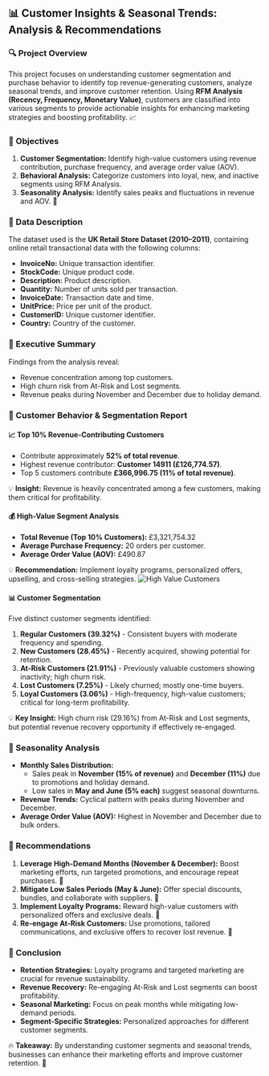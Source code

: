 ## 📊 Customer Insights & Seasonal Trends: Analysis & Recommendations

### 🔍 Project Overview
This project focuses on understanding customer segmentation and purchase behavior to identify top revenue-generating customers, analyze seasonal trends, and improve customer retention. Using **RFM Analysis (Recency, Frequency, Monetary Value)**, customers are classified into various segments to provide actionable insights for enhancing marketing strategies and boosting profitability. 📈

### 🎯 Objectives
1. **Customer Segmentation:** Identify high-value customers using revenue contribution, purchase frequency, and average order value (AOV).
2. **Behavioral Analysis:** Categorize customers into loyal, new, and inactive segments using RFM Analysis.
3. **Seasonality Analysis:** Identify sales peaks and fluctuations in revenue and AOV. 📅

### 📂 Data Description
The dataset used is the **UK Retail Store Dataset (2010–2011)**, containing online retail transactional data with the following columns:
- **InvoiceNo:** Unique transaction identifier.
- **StockCode:** Unique product code.
- **Description:** Product description.
- **Quantity:** Number of units sold per transaction.
- **InvoiceDate:** Transaction date and time.
- **UnitPrice:** Price per unit of the product.
- **CustomerID:** Unique customer identifier.
- **Country:** Country of the customer.

### 📝 Executive Summary
Findings from the analysis reveal:
- Revenue concentration among top customers.
- High churn risk from At-Risk and Lost segments.
- Revenue peaks during November and December due to holiday demand.

### 📌 Customer Behavior & Segmentation Report
#### 📈 Top 10% Revenue-Contributing Customers
- Contribute approximately **52% of total revenue**.
- Highest revenue contributor: **Customer 14911 (£126,774.57)**.
- Top 5 customers contribute **£366,996.75 (11% of total revenue)**.

💡 **Insight:** Revenue is heavily concentrated among a few customers, making them critical for profitability.

#### 💰 High-Value Segment Analysis
- **Total Revenue (Top 10% Customers):** £3,321,754.32
- **Average Purchase Frequency:** 20 orders per customer.
- **Average Order Value (AOV):** £490.87

💡 **Recommendation:** Implement loyalty programs, personalized offers, upselling, and cross-selling strategies.
![High Value Customers](revenuetime.png)


#### 📊 Customer Segmentation
Five distinct customer segments identified:
1. **Regular Customers (39.32%)** - Consistent buyers with moderate frequency and spending.
2. **New Customers (28.45%)** - Recently acquired, showing potential for retention.
3. **At-Risk Customers (21.91%)** - Previously valuable customers showing inactivity; high churn risk.
4. **Lost Customers (7.25%)** - Likely churned; mostly one-time buyers.
5. **Loyal Customers (3.06%)** - High-frequency, high-value customers; critical for long-term profitability.

💡 **Key Insight:** High churn risk (29.16%) from At-Risk and Lost segments, but potential revenue recovery opportunity if effectively re-engaged.

### 📅 Seasonality Analysis
- **Monthly Sales Distribution:**
  - Sales peak in **November (15% of revenue)** and **December (11%)** due to promotions and holiday demand.
  - Low sales in **May and June (5% each)** suggest seasonal downturns.
- **Revenue Trends:** Cyclical pattern with peaks during November and December.
- **Average Order Value (AOV):** Highest in November and December due to bulk orders.

### 📢 Recommendations
1. **Leverage High-Demand Months (November & December):** Boost marketing efforts, run targeted promotions, and encourage repeat purchases. 📣
2. **Mitigate Low Sales Periods (May & June):** Offer special discounts, bundles, and collaborate with suppliers. 🛒
3. **Implement Loyalty Programs:** Reward high-value customers with personalized offers and exclusive deals. 🎁
4. **Re-engage At-Risk Customers:** Use promotions, tailored communications, and exclusive offers to recover lost revenue. 🔄

### 📝 Conclusion
- **Retention Strategies:** Loyalty programs and targeted marketing are crucial for revenue sustainability.
- **Revenue Recovery:** Re-engaging At-Risk and Lost segments can boost profitability.
- **Seasonal Marketing:** Focus on peak months while mitigating low-demand periods.
- **Segment-Specific Strategies:** Personalized approaches for different customer segments.

🔥 **Takeaway:** By understanding customer segments and seasonal trends, businesses can enhance their marketing efforts and improve customer retention. 🚀

